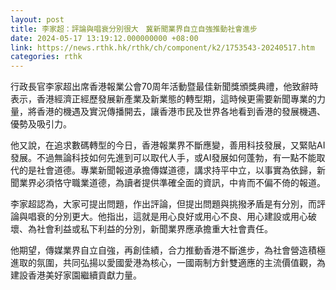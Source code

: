 ```yaml
---
layout: post
title: 李家超：評論與唱衰分別很大　冀新聞業界自立自強推動社會進步
date: 2024-05-17 13:19:12.000000000 +08:00
link: https://news.rthk.hk/rthk/ch/component/k2/1753543-20240517.htm
categories: rthk
---
```


行政長官李家超出席香港報業公會70周年活動暨最佳新聞獎頒獎典禮，他致辭時表示，香港經濟正經歷發展新產業及新業態的轉型期，這時候更需要新聞專業的力量，將香港的機遇及實況傳播開去，讓香港市民及世界各地看到香港的發展機遇、優勢及吸引力。

他又說，在追求數碼轉型的今日，香港報業界不斷應變，善用科技發展，又緊貼AI發展。不過無論科技如何先進到可以取代人手，或AI發展如何蓬勃，有一點不能取代的是社會道德。專業新聞報道承擔傳媒道德，講求持平中立，以事實為依歸，新聞業界必須恪守職業道德，為讀者提供準確全面的資訊，中肯而不偏不倚的報道。

李家超認為，大家可提出問題，作出評論，但提出問題與挑撥矛盾是有分別，而評論與唱衰的分別更大。他指出，這就是用心良好或用心不良、用心建設或用心破壞、為社會利益或私下利益的分別，新聞業界應承擔重大社會責任。

他期望，傳媒業界自立自強，再創佳績，合力推動香港不斷進步，為社會營造積極進取的氛圍，共同弘揚以愛國愛港為核心，一國兩制方針雙適應的主流價值觀，為建設香港美好家園繼續貢獻力量。
